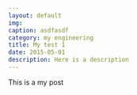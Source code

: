 ```yaml
---
layout: default
img: 
caption: asdfasdf
category: my engineering
title: My test 1
date: 2015-05-01
description: Here is a description
---
```


This is a my post